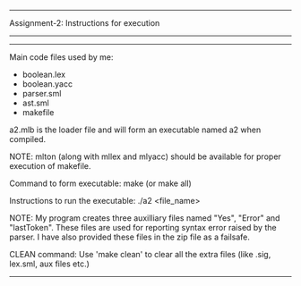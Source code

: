 -----------------------------------------------------------------------------
Assignment-2: Instructions for execution

-----------------------------------------------------------------------------
-----------------------------------------------------------------------------

Main code files used by me:
- boolean.lex
- boolean.yacc
- parser.sml
- ast.sml
- makefile

a2.mlb is the loader file and will form an executable named a2 when compiled.

NOTE: mlton (along with mllex and mlyacc) should be available for proper execution
	  of makefile.

Command to form executable:
make
(or make all)

Instructions to run the executable:
./a2 <file_name>

NOTE: My program creates three auxilliary files named "Yes", "Error" and "lastToken". 
	  These files are used for reporting syntax error raised by the parser.
	  I have also provided these files in the zip file as a failsafe.

CLEAN command:
Use 'make clean' to clear all the extra files (like .sig, lex.sml, aux files etc.)

-------------------------------------------------------------------------------

